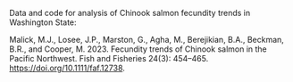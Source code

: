 Data and code for analysis of Chinook salmon fecundity trends in Washington
State:

Malick, M.J., Losee, J.P., Marston, G., Agha, M., Berejikian, B.A., Beckman,
B.R., and Cooper, M. 2023. Fecundity trends of Chinook salmon in the Pacific
Northwest. Fish and Fisheries 24(3): 454–465. <https://doi.org/10.1111/faf.12738>.

